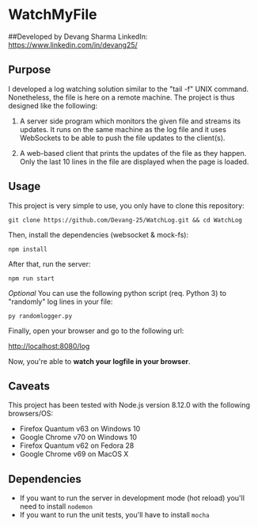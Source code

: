 # WatchMyFile

##Developed by Devang Sharma
LinkedIn: https://www.linkedin.com/in/devang25/

## Purpose
I developed a log watching solution similar to the "tail -f" UNIX command. Nonetheless, the file is here on a remote machine. 
The project is thus designed like the following:

1. A server side program which monitors the given file and streams its updates. It runs on the same machine as the log file and it uses WebSockets to be able to push the file updates to the client(s).

2. A web-based client that prints the updates of the file as they happen. Only the last 10 lines in the file are displayed when the page is loaded.

## Usage
This project is very simple to use, you only have to clone this repository:

```git clone https://github.com/Devang-25/WatchLog.git && cd WatchLog```

Then, install the dependencies (websocket & mock-fs):

```npm install```

After that, run the server:

```npm run start```

*Optional* You can use the following python script (req. Python 3) to "randomly" log lines in your file:

```py randomlogger.py```

Finally, open your browser and go to the following url:

[http://localhost:8080/log](http://localhost:8080/log)

Now, you're able to **watch your logfile in your browser**.

## Caveats
This project has been tested with Node.js version 8.12.0 with the following browsers/OS:

* Firefox Quantum v63 on Windows 10
* Google Chrome v70 on Windows 10
* Firefox Quantum v62 on Fedora 28
* Google Chrome v69 on MacOS X

## Dependencies
* If you want to run the server in development mode (hot reload) you'll need to install `nodemon`
* If you want to run the unit tests, you'll have to install `mocha` 